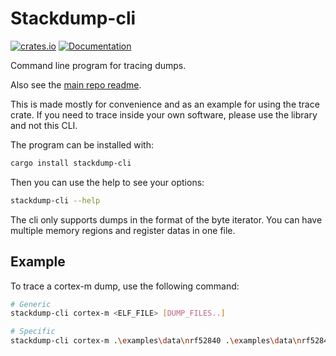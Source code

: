 # Stackdump-cli

[![crates.io](https://img.shields.io/crates/v/stackdump-cli.svg)](https://crates.io/crates/stackdump-cli) [![Documentation](https://docs.rs/stackdump-cli/badge.svg)](https://docs.rs/stackdump-cli)

Command line program for tracing dumps.

Also see the [main repo readme](../README.md).

This is made mostly for convenience and as an example for using the trace crate.
If you need to trace inside your own software, please use the library and not this CLI.

The program can be installed with:
```sh
cargo install stackdump-cli
```

Then you can use the help to see your options:

```sh
stackdump-cli --help
```

The cli only supports dumps in the format of the byte iterator.
You can have multiple memory regions and register datas in one file.

## Example

To trace a cortex-m dump, use the following command:
```sh
# Generic
stackdump-cli cortex-m <ELF_FILE> [DUMP_FILES..]

# Specific
stackdump-cli cortex-m .\examples\data\nrf52840 .\examples\data\nrf52840.dump
```